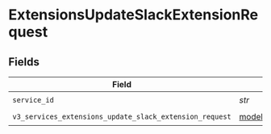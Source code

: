 # ExtensionsUpdateSlackExtensionRequest


## Fields

| Field                                                                                                                  | Type                                                                                                                   | Required                                                                                                               | Description                                                                                                            |
| ---------------------------------------------------------------------------------------------------------------------- | ---------------------------------------------------------------------------------------------------------------------- | ---------------------------------------------------------------------------------------------------------------------- | ---------------------------------------------------------------------------------------------------------------------- |
| `service_id`                                                                                                           | *str*                                                                                                                  | :heavy_check_mark:                                                                                                     | N/A                                                                                                                    |
| `v3_services_extensions_update_slack_extension_request`                                                                | [models.V3ServicesExtensionsUpdateSlackExtensionRequest](../models/v3servicesextensionsupdateslackextensionrequest.md) | :heavy_check_mark:                                                                                                     | N/A                                                                                                                    |